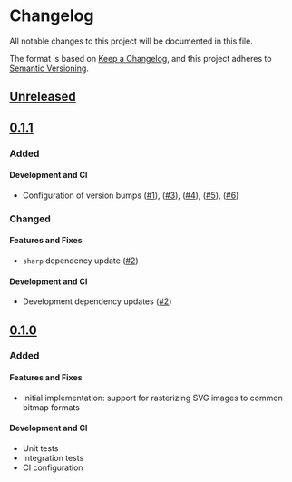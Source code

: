 # Changelog

All notable changes to this project will be documented in this file.

The format is based on [Keep a Changelog](https://keepachangelog.com/en/1.0.0/),
and this project adheres to [Semantic Versioning](https://semver.org/spec/v2.0.0.html).

## [Unreleased]

## [0.1.1]

### Added

#### Development and CI

-   Configuration of version bumps ([#1]), ([#3]), ([#4]), ([#5]), ([#6])

### Changed

#### Features and Fixes

-   `sharp` dependency update ([#2])

#### Development and CI

-   Development dependency updates ([#2])

## [0.1.0]

### Added

#### Features and Fixes

-   Initial implementation: support for rasterizing SVG images to common bitmap formats

#### Development and CI

-   Unit tests
-   Integration tests
-   CI configuration

[#1]: https://github.com/jarrodldavis/rasterize-svg-path-webpack-plugin/pull/1

[#2]: https://github.com/jarrodldavis/rasterize-svg-path-webpack-plugin/pull/2

[#3]: https://github.com/jarrodldavis/rasterize-svg-path-webpack-plugin/pull/3

[#4]: https://github.com/jarrodldavis/rasterize-svg-path-webpack-plugin/pull/4

[#5]: https://github.com/jarrodldavis/rasterize-svg-path-webpack-plugin/pull/5

[#6]: https://github.com/jarrodldavis/rasterize-svg-path-webpack-plugin/pull/6

[Unreleased]: https://github.com/jarrodldavis/rasterize-svg-path-webpack-plugin/compare/v0.1.1...HEAD

[0.1.1]: https://github.com/jarrodldavis/rasterize-svg-path-webpack-plugin/compare/v0.1.0...v0.1.1

[0.1.0]: https://github.com/jarrodldavis/rasterize-svg-path-webpack-plugin/compare/v0.0.1...v0.1.0
